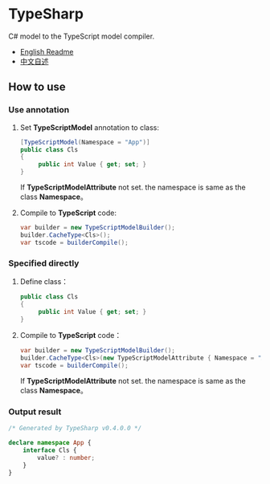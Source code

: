 # TypeSharp

C# model to the TypeScript model compiler.

- [English Readme](https://github.com/zmjack/TypeSharp/blob/master/README.md)
- [中文自述](https://github.com/zmjack/TypeSharp/blob/master/README-CN.md)



## How to use

### Use annotation

1. Set **TypeScriptModel** annotation to class:

   ```C#
   [TypeScriptModel(Namespace = "App")]
   public class Cls
   {
        public int Value { get; set; }
   }
   ```

   If **TypeScriptModelAttribute** not set. the namespace is same as the class **Namespace**。

2. Compile to **TypeScript** code:

   ```C#
   var builder = new TypeScriptModelBuilder();
   builder.CacheType<Cls>();
   var tscode = builderCompile();
   ```

   

### Specified directly

1. Define class：

   ```C#
   public class Cls
   {
        public int Value { get; set; }
   }
   ```

2. Compile to **TypeScript** code：

   ```C#
   var builder = new TypeScriptModelBuilder();
   builder.CacheType<Cls>(new TypeScriptModelAttribute { Namespace = "App" });
   var tscode = builderCompile();
   ```

   If **TypeScriptModelAttribute** not set. the namespace is same as the class **Namespace**。



### Output result

```typescript
/* Generated by TypeSharp v0.4.0.0 */

declare namespace App {
    interface Cls {
        value? : number;
    }
}
```

